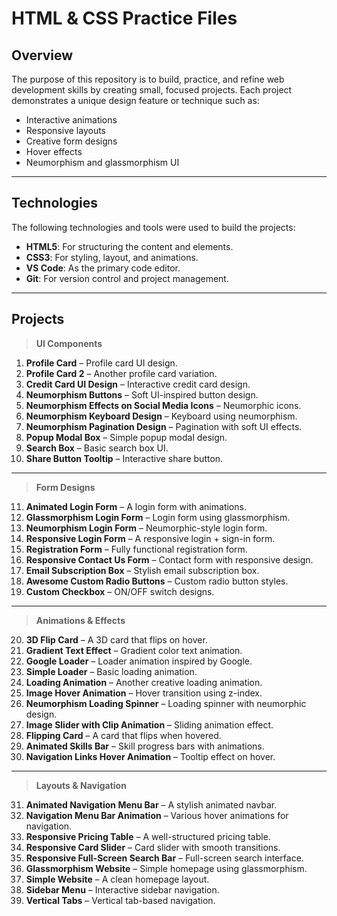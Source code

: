 # HTML & CSS Practice Files

## Overview

The purpose of this repository is to build, practice, and refine web development skills by creating small, focused projects. Each project demonstrates a unique design feature or technique such as:

- Interactive animations  
- Responsive layouts  
- Creative form designs  
- Hover effects  
- Neumorphism and glassmorphism UI  


---

## Technologies

The following technologies and tools were used to build the projects:  

- **HTML5**: For structuring the content and elements.  
- **CSS3**: For styling, layout, and animations.  
- **VS Code**: As the primary code editor.  
- **Git**: For version control and project management.

---

## Projects

> **UI Components**

1. **Profile Card** – Profile card UI design.
2. **Profile Card 2** – Another profile card variation.
3. **Credit Card UI Design** – Interactive credit card design.
4. **Neumorphism Buttons** – Soft UI-inspired button design.
5. **Neumorphism Effects on Social Media Icons** – Neumorphic icons.
6. **Neumorphism Keyboard Design** – Keyboard using neumorphism.
7. **Neumorphism Pagination Design** – Pagination with soft UI effects.
8. **Popup Modal Box** – Simple popup modal design.
9. **Search Box** – Basic search box UI.
10. **Share Button Tooltip** – Interactive share button.

---

> **Form Designs**

11. **Animated Login Form** – A login form with animations.
12. **Glassmorphism Login Form** – Login form using glassmorphism.
13. **Neumorphism Login Form** – Neumorphic-style login form.
14. **Responsive Login Form** – A responsive login + sign-in form.
15. **Registration Form** – Fully functional registration form.
16. **Responsive Contact Us Form** – Contact form with responsive design.
17. **Email Subscription Box** – Stylish email subscription box.
18. **Awesome Custom Radio Buttons** – Custom radio button styles.
19. **Custom Checkbox** – ON/OFF switch designs.

---

> **Animations & Effects**

20. **3D Flip Card** – A 3D card that flips on hover.
21. **Gradient Text Effect** – Gradient color text animation.
22. **Google Loader** – Loader animation inspired by Google.
23. **Simple Loader** – Basic loading animation.
24. **Loading Animation** – Another creative loading animation.
25. **Image Hover Animation** – Hover transition using z-index.
26. **Neumorphism Loading Spinner** – Loading spinner with neumorphic design.
27. **Image Slider with Clip Animation** – Sliding animation effect.
28. **Flipping Card** – A card that flips when hovered.
29. **Animated Skills Bar** – Skill progress bars with animations.
30. **Navigation Links Hover Animation** – Tooltip effect on hover.

---

> **Layouts & Navigation**

31. **Animated Navigation Menu Bar** – A stylish animated navbar.
32. **Navigation Menu Bar Animation** – Various hover animations for navigation.
33. **Responsive Pricing Table** – A well-structured pricing table.
34. **Responsive Card Slider** – Card slider with smooth transitions.
35. **Responsive Full-Screen Search Bar** – Full-screen search interface.
36. **Glassmorphism Website** – Simple homepage using glassmorphism.
37. **Simple Website** – A clean homepage layout.
38. **Sidebar Menu** – Interactive sidebar navigation.
39. **Vertical Tabs** – Vertical tab-based navigation.
